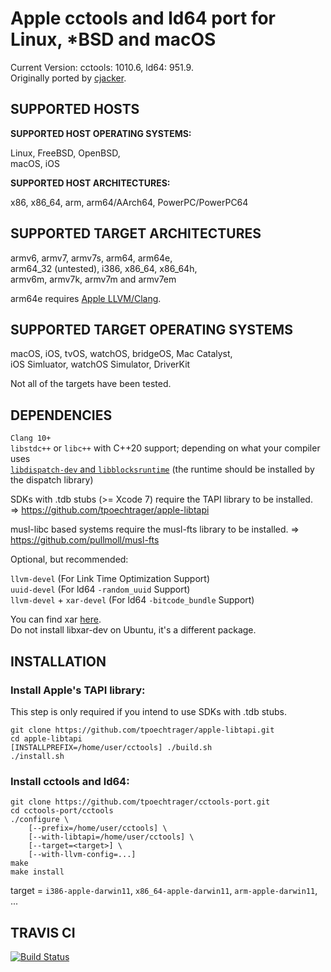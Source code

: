 # Apple cctools and ld64 port for Linux, *BSD and macOS #

Current Version: cctools: 1010.6, ld64: 951.9.  
Originally ported by [cjacker](http://ios-toolchain-based-on-clang-for-linux.googlecode.com).

## SUPPORTED HOSTS ##

**SUPPORTED HOST OPERATING SYSTEMS:**

Linux, FreeBSD, OpenBSD,  
macOS, iOS

**SUPPORTED HOST ARCHITECTURES:**

x86, x86_64, arm, arm64/AArch64, PowerPC/PowerPC64

## SUPPORTED TARGET ARCHITECTURES ##

armv6, armv7, armv7s, arm64, arm64e,  
arm64_32 (untested), i386, x86_64, x86_64h,  
armv6m, armv7k, armv7m and armv7em

arm64e requires [Apple LLVM/Clang](https://github.com/apple/llvm-project).

## SUPPORTED TARGET OPERATING SYSTEMS ##

macOS, iOS, tvOS, watchOS, bridgeOS, Mac Catalyst,  
iOS Simluator, watchOS Simulator, DriverKit

Not all of the targets have been tested.

## DEPENDENCIES ##

`Clang 10+`  
`libstdc++` or `libc++` with C++20 support; depending on what your compiler uses  
[`libdispatch-dev` and `libblocksruntime`](https://github.com/tpoechtrager/apple-libdispatch) (the runtime should be installed by the dispatch library)

SDKs with .tdb stubs (>= Xcode 7) require the TAPI library to be installed.  
=> https://github.com/tpoechtrager/apple-libtapi

musl-libc based systems require the musl-fts library to be installed.
=> https://github.com/pullmoll/musl-fts

Optional, but recommended:

`llvm-devel`               (For Link Time Optimization Support)  
`uuid-devel`               (For ld64 `-random_uuid` Support)  
`llvm-devel` + `xar-devel` (For ld64 `-bitcode_bundle` Support)  

You can find xar [here](https://github.com/tpoechtrager/xar).  
Do not install libxar-dev on Ubuntu, it's a different package.

## INSTALLATION ##

### Install Apple's TAPI library:
This step is only required if you intend to use SDKs with .tdb stubs.

    git clone https://github.com/tpoechtrager/apple-libtapi.git
    cd apple-libtapi
    [INSTALLPREFIX=/home/user/cctools] ./build.sh
    ./install.sh

### Install cctools and ld64:
    git clone https://github.com/tpoechtrager/cctools-port.git
    cd cctools-port/cctools
    ./configure \
        [--prefix=/home/user/cctools] \
        [--with-libtapi=/home/user/cctools] \
        [--target=<target>] \
        [--with-llvm-config=...]
    make
    make install

target = `i386-apple-darwin11`, `x86_64-apple-darwin11`, `arm-apple-darwin11`, ...

## TRAVIS CI ##

[![Build Status](https://travis-ci.org/tpoechtrager/cctools-port.svg?branch=973.0.1-ld64-609)](https://travis-ci.org/tpoechtrager/cctools-port)
